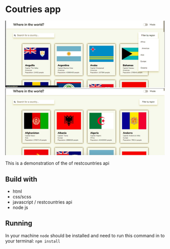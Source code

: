 # Coutries app 

![Design preview for the Coutries app ](./images/preview-1.png)
![Design preview for the Coutries app ](./images/preview-2.png)

This is a demonstration of the of restcountries api

## Build with

* html
* css/scss
* javascript / restcountries api
* node js

## Running

In your machine `node` should be installed and need to run this command in to your terminal: `npm install`

